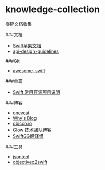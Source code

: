 # knowledge-collection
零碎文档收集


###文档
* [Swift苹果文档](https://developer.apple.com/swift/resources/)
* [api-design-guidelines](https://swift.org/documentation/api-design-guidelines/)

###Git
* [awesome-swift](https://github.com/matteocrippa/awesome-swift)

###单篇
* [Swift 常用开源项目说明](http://www.jianshu.com/p/e3bca6989374)


###博客
* [onevcat](https://onevcat.com/#blog)
* [Why's Blog](http://blog.callmewhy.com/archives/)
* [objccn.io](https://objccn.io/issues/)
* [Glow 技术团队博客](http://tech.glowing.com/cn/)
* [SwiftGG翻译组](git@github.com:zhoujihang/knowledge-collection.git)



###工具
* [jsontool](http://www.runoob.com/jsontool)
* [objectivec2swift](https://objectivec2swift.com/#/home/converter/)
